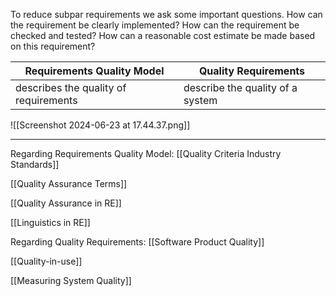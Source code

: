 To reduce subpar requirements we ask some important questions.
How can the requirement be clearly implemented?
How can the requirement be checked and tested?
How can a reasonable cost estimate be made based on this requirement?

| **Requirements Quality Model**        | **Quality Requirements**         |
| ------------------------------------- | -------------------------------- |
| describes the quality of requirements | describe the quality of a system |
![[Screenshot 2024-06-23 at 17.44.37.png]]

---
Regarding Requirements Quality Model:
[[Quality Criteria Industry Standards]]

[[Quality Assurance Terms]]

[[Quality Assurance in RE]]

[[Linguistics in RE]]

Regarding Quality Requirements:
[[Software Product Quality]]

[[Quality-in-use]]

[[Measuring System Quality]]